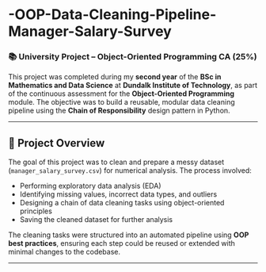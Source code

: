 # -OOP-Data-Cleaning-Pipeline-Manager-Salary-Survey

### 📚 University Project – Object-Oriented Programming CA (25%)

This project was completed during my **second year** of the **BSc in Mathematics and Data Science** at **Dundalk Institute of Technology**, as part of the continuous assessment for the **Object-Oriented Programming** module. The objective was to build a reusable, modular data cleaning pipeline using the **Chain of Responsibility** design pattern in Python.

---

## 📌 Project Overview

The goal of this project was to clean and prepare a messy dataset (`manager_salary_survey.csv`) for numerical analysis. The process involved:
- Performing exploratory data analysis (EDA)
- Identifying missing values, incorrect data types, and outliers
- Designing a chain of data cleaning tasks using object-oriented principles
- Saving the cleaned dataset for further analysis

The cleaning tasks were structured into an automated pipeline using **OOP best practices**, ensuring each step could be reused or extended with minimal changes to the codebase.

---

